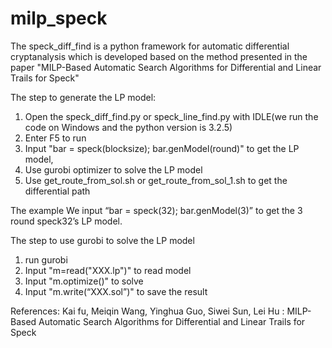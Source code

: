 # milp_speck

The speck_diff_find is a python framework for automatic differential cryptanalysis which is developed based on the method presented in the paper "MILP-Based Automatic Search Algorithms for Differential and Linear Trails for Speck"

The step to generate the LP model:
1) Open the speck_diff_find.py or speck_line_find.py with IDLE(we run the code on Windows and the python version is 3.2.5)
2) Enter F5 to run 
3) Input "bar = speck(blocksize); bar.genModel(round)" to get the LP model,
4) Use gurobi optimizer to solve the LP model
5) Use get_route_from_sol.sh or get_route_from_sol_1.sh to get the differential path

The example
We input “bar = speck(32); bar.genModel(3)” to get the 3 round speck32’s LP model.

The step to use gurobi to solve the LP model
1) run gurobi
2) Input "m=read("XXX.lp")" to read model
3) Input "m.optimize()" to solve
4) Input "m.write(“XXX.sol”)" to save the result 



References:
Kai fu, Meiqin Wang, Yinghua Guo, Siwei Sun, Lei Hu : MILP-Based Automatic Search Algorithms for Differential and Linear Trails for Speck
